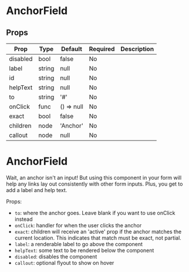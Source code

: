 AnchorField
===========


Props
-----

Prop                  | Type     | Default                   | Required | Description
--------------------- | -------- | ------------------------- | -------- | -----------
disabled|bool|false|No|
label|string|null|No|
id|string|null|No|
helpText|string|null|No|
to|string|'#'|No|
onClick|func|() => null|No|
exact|bool|false|No|
children|node|'Anchor'|No|
callout|node|null|No|

# AnchorField

Wait, an anchor isn't an input! But using this component in your form will help any links lay out consistently with other form inputs. Plus, you get to add a label and help text.

Props:

* `to`: where the anchor goes. Leave blank if you want to use onClick instead
* `onClick`: handler for when the user clicks the anchor
* `exact`: children will receive an 'active' prop if the anchor matches the current location. This indicates that match must be exact, not partial.
* `label`: a renderable label to go above the component
* `helpText`: some text to be rendered below the component
* `disabled`: disables the component
* `callout`: optional flyout to show on hover
